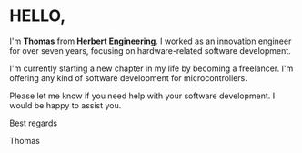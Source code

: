 # HELLO,

I'm **Thomas** from **Herbert Engineering**. I worked as an innovation engineer for over seven years, focusing on hardware-related software development.

I'm currently starting a new chapter in my life by becoming a freelancer. I'm offering any kind of software development for microcontrollers.

Please let me know if you need help with your software development. I would be happy to assist you.

Best regards

Thomas
